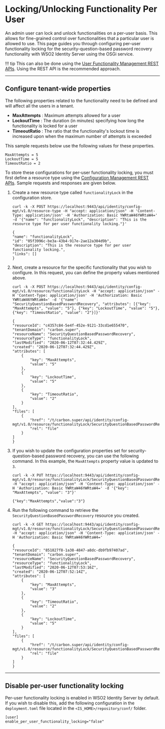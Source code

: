 # Locking/Unlocking Functionality Per User

An admin user can lock and unlock functionalities on a per-user basis. This allows for fine-grained control over functionalities that a particular user is allowed to use. This page guides you through configuring per-user functionality locking for the security-question-based password recovery functionality with WSO2 Identity Server using the OSGi service. 

!!! tip
    This can also be done using the [User Functionality Management REST APIs]({{base_path}}/develop/user-functionality-mgt-rest-api/). Using the REST API is the recommended approach. 

---

## Configure tenant-wide properties 

The following properties related to the functionality need to be defined and will affect all the users in a tenant. 

- **MaxAttempts** : Maximum attempts allowed for a user
- **LockoutTime** : The duration (in minutes) specifying how long the functionality is locked for a user 
- **TimeoutRatio** : The ratio that the functionality's lockout time is increased upon when the maximum number of attempts is exceeded

This sample requests below use the following values for these properties.

```
MaxAttempts = 5
LockoutTime = 5
TimeoutRatio = 2
```

To store these configurations for per-user functionality locking, you must first define a resource type using the [Configuration Management REST APIs]({{base_path}}/develop/using-the-configuration-management-rest-apis). Sample requests and responses are given below. 

1. Create a new resource type called `functionalityLock` in the configuration store. 

    ```tab="Sample Request"
    curl -k -X POST https://localhost:9443/api/identity/config-mgt/v1.0/resource-type -H "accept: application/json" -H 'Content-Type: application/json' -H 'Authorization: Basic YWRtaW46YWRtaW4=' -d '{"name": "functionalityLock", "description": "This is the resource type for per user functionality locking."}'
    ```

    ```tab="Sample Response"
    {
    "name": "functionalityLock",
    "id": "05f3996c-be3a-43b4-917e-2ae12a304d9b",
    "description": "This is the resource type for per user functionality locking.",
    "links": []
    }
    ```

2. Next, create a resource for the specific functionality that you wish to configure. In this request, you can define the property values mentioned above.

    ```tab="Sample Request"
    curl -k -X POST https://localhost:9443/api/identity/config-mgt/v1.0/resource/functionalityLock -H "accept: application/json" -H 'Content-Type: application/json' -H 'Authorization: Basic YWRtaW46YWRtaW4=' -d '{"name": "SecurityQuestionBasedPasswordRecovery", "attributes": [{"key": "MaxAttempts", "value": "5"}, {"key": "LockoutTime", "value": "5"}, {"key": "TimeoutRatio", "value": "2"}]}'
    ```

    ```tab="Sample Response"
    {
    "resourceId": "c4357c84-5e4f-452e-9121-33cd1e655470",
    "tenantDomain": "carbon.super",
    "resourceName": "SecurityQuestionBasedPasswordRecovery",
    "resourceType": "functionalityLock",
    "lastModified": "2020-06-12T07:32:44.429Z",
    "created": "2020-06-12T07:32:44.429Z",
    "attributes": [
        {
            "key": "MaxAttempts",
            "value": "5"
        },
        {
            "key": "LockoutTime",
            "value": "5"
        },
        {
            "key": "TimeoutRatio",
            "value": "2"
        }
    ],
    "files": [
        {
            "href": "/t/carbon.super/api/identity/config-mgt/v1.0/resource/functionalityLock/SecurityQuestionBasedPasswordRecovery/file",
            "rel": "file"
        }
    ]
    }
    ```

3. If you wish to update the configuration properties set for security-question-based password recovery, you can use the following command. In this example, the `MaxAttempts` property value is updated to `3`. 

    ```tab="Sample Request"
    curl -k -X PUT https://localhost:9443/api/identity/config-mgt/v1.0/resource/functionalityLock/SecurityQuestionBasedPasswordRecovery -H "accept: application/json" -H 'Content-Type: application/json' -H 'Authorization: Basic YWRtaW46YWRtaW4=' -d '{"key": "MaxAttempts", "value": "3"}'
    ```

    ```tab="Sample Response"
    {"key":"MaxAttempts","value":"3"}
    ```

4. Run the following command to retrieve the `SecurityQuestionBasedPasswordRecovery` resource you created. 

    ```tab="Sample Request"
    curl -k -X GET https://localhost:9443/api/identity/config-mgt/v1.0/resource/functionalityLock/SecurityQuestionBasedPasswordRecovery -H "accept: application/json" -H 'Content-Type: application/json' -H 'Authorization: Basic YWRtaW46YWRtaW4='
    ```

    ```tab="Sample Response"
    {
    "resourceId": "851827f8-1a38-4847-a8dc-db9fb97407ad",
    "tenantDomain": "carbon.super",
    "resourceName": "SecurityQuestionBasedPasswordRecovery",
    "resourceType": "functionalityLock",
    "lastModified": "2020-06-12T07:53:16Z",
    "created": "2020-06-12T07:52:14Z",
    "attributes": [
        {
            "key": "MaxAttempts",
            "value": "3"
        },
        {
            "key": "TimeoutRatio",
            "value": "2"
        },
        {
            "key": "LockoutTime",
            "value": "5"
        }
    ],
    "files": [
        {
            "href": "/t/carbon.super/api/identity/config-mgt/v1.0/resource/functionalityLock/SecurityQuestionBasedPasswordRecovery/file",
            "rel": "file"
        }
    ]
    }
    ```

---

## Disable per-user functionality locking

Per-user functionality locking is enabled in WSO2 Identity Server by default. If you wish to disable this, add the following configuration in the `deployment.toml` file located in the `<IS_HOME>/repository/conf/` folder. 

```
[user]
enable_per_user_functionality_locking="false"
```

